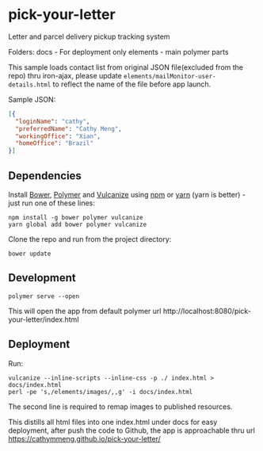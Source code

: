 # pick-your-letter
Letter and parcel delivery pickup tracking system

Folders:
docs - For deployment only
elements - main polymer parts

This sample loads contact list from original JSON file(excluded from the repo) thru iron-ajax, please update `elements/mailMonitor-user-details.html` to reflect the name of the file before app launch.

Sample JSON:

```json
[{
  "loginName": "cathy",
  "preferredName": "Cathy Meng",
  "workingOffice": "Xian",
  "homeOffice": "Brazil"
}]
```

## Dependencies

Install [Bower], [Polymer] and [Vulcanize] using [npm] or [yarn] (yarn is better) - just run one of these lines:

```
npm install -g bower polymer vulcanize
yarn global add bower polymer vulcanize
```


Clone the repo and run from the project directory:

```
bower update
```

[npm]: https://www.npmjs.com/
[yarn]: https://yarnpkg.com/en/
[Bower]: https://bower.io
[Polymer]: https://www.polymer-project.org/
[Vulcanize]: https://www.polymer-project.org/1.0/docs/tools/optimize-for-production

## Development

```
polymer serve --open
```

This will open the app from default polymer url http://localhost:8080/pick-your-letter/index.html


## Deployment

Run:

```
vulcanize --inline-scripts --inline-css -p ./ index.html > docs/index.html
perl -pe 's,/elements/images/,,g' -i docs/index.html
```

The second line is required to remap images to published resources.

This distills all html files into one index.html under docs for easy deployment, after push the code to Github, the app is approachable thru url https://cathymmeng.github.io/pick-your-letter/
